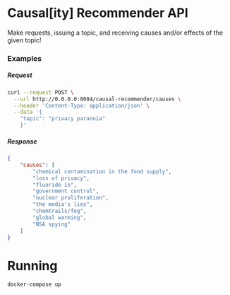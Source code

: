 
# Causal[ity] Recommender API

Make requests, issuing a topic, and receiving causes and/or effects of the given topic!

### Examples

##### Request

```bash
curl --request POST \
  --url http://0.0.0.0:8084/causal-recommender/causes \
  --header 'Content-Type: application/json' \
  --data '{
	"topic": "privacy paranoia"
    }'
```

##### Response

```json
{
	"causes": [
		"chemical contamination in the food supply",
		"loss of privacy",
		"fluoride in",
		"government control",
		"nuclear proliferation",
		"the media's lies",
		"chemtrails/fog",
		"global warming",
		"NSA spying"
	]
}
```

# Running

```bash
docker-compose up
```
